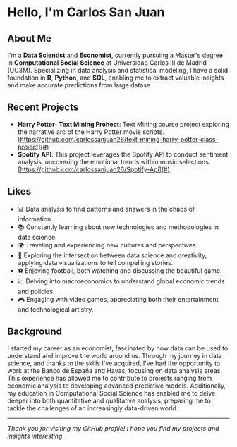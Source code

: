 # Hello, I'm Carlos San Juan 

## About Me

I'm a **Data Scientist** and **Economist**, currently pursuing a Master's degree in **Computational Social Science** at Universidad Carlos III de Madrid (UC3M). Specializing in data analysis and statistical modeling, I have a solid foundation in **R**, **Python**, and **SQL**, enabling me to extract valuable insights and make accurate predictions from large datase

## Recent Projects

- **Harry Potter- Text Mining Prohect**: Text Mining course project exploring the narrative arc of the Harry Potter movie scripts. [https://github.com/carlossanjuan26/text-mining-harry-potter-class-project](#)
- **Spotify API**: This project leverages the Spotify API to conduct sentiment analysis, uncovering the emotional trends within music selections. [https://github.com/carlossanjuan26/Spotify-Api](#)

## Likes

- 📊 Data analysis to find patterns and answers in the chaos of information.
- 📚 Constantly learning about new technologies and methodologies in data science.
- 🌍 Traveling and experiencing new cultures and perspectives.
- 🎨 Exploring the intersection between data science and creativity, applying data visualizations to tell compelling stories.
- ⚽ Enjoying football, both watching and discussing the beautiful game.
- 📈 Delving into macroeconomics to understand global economic trends and policies.
- 🎮 Engaging with video games, appreciating both their entertainment and technological artistry.

## Background

I started my career as an economist, fascinated by how data can be used to understand and improve the world around us. Through my journey in data science, and thanks to the skills I've acquired, I've had the opportunity to work at the Banco de España and Havas, focusing on data analysis areas. This experience has allowed me to contribute to projects ranging from economic analysis to developing advanced predictive models. Additionally, my education in Computational Social Science has enabled me to delve deeper into both quantitative and qualitative analysis, preparing me to tackle the challenges of an increasingly data-driven world.

---

*Thank you for visiting my GitHub profile! I hope you find my projects and insights interesting.*
<!--
**carlossanjuan26/carlossanjuan26** is a ✨ _special_ ✨ repository because its `README.md` (this file) appears on your GitHub profile.

Here are some ideas to get you started:

- 🔭 I’m currently working on ...
- 🌱 I’m currently learning ...
- 👯 I’m looking to collaborate on ...
- 🤔 I’m looking for help with ...
- 💬 Ask me about ...
- 📫 How to reach me: ...
- 😄 Pronouns: ...
- ⚡ Fun fact: ...
-->
